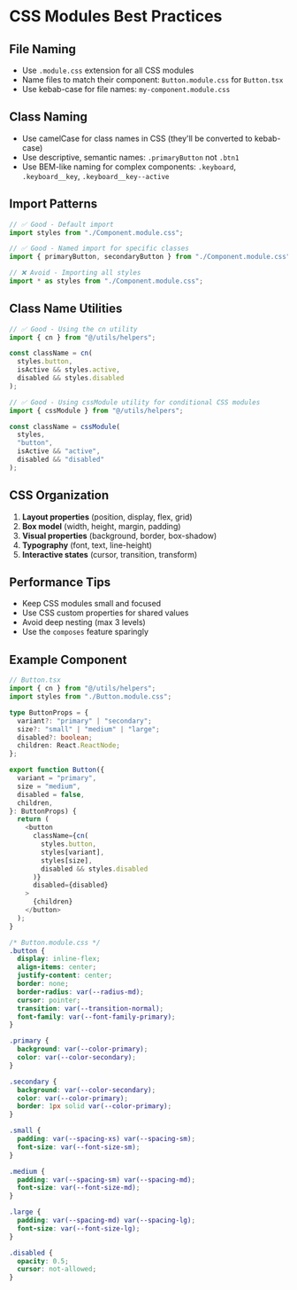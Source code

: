 # CSS Modules Best Practices

## File Naming

- Use `.module.css` extension for all CSS modules
- Name files to match their component: `Button.module.css` for `Button.tsx`
- Use kebab-case for file names: `my-component.module.css`

## Class Naming

- Use camelCase for class names in CSS (they'll be converted to kebab-case)
- Use descriptive, semantic names: `.primaryButton` not `.btn1`
- Use BEM-like naming for complex components: `.keyboard`, `.keyboard__key`, `.keyboard__key--active`

## Import Patterns

```typescript
// ✅ Good - Default import
import styles from "./Component.module.css";

// ✅ Good - Named import for specific classes
import { primaryButton, secondaryButton } from "./Component.module.css";

// ❌ Avoid - Importing all styles
import * as styles from "./Component.module.css";
```

## Class Name Utilities

```typescript
// ✅ Good - Using the cn utility
import { cn } from "@/utils/helpers";

const className = cn(
  styles.button,
  isActive && styles.active,
  disabled && styles.disabled
);

// ✅ Good - Using cssModule utility for conditional CSS modules
import { cssModule } from "@/utils/helpers";

const className = cssModule(
  styles,
  "button",
  isActive && "active",
  disabled && "disabled"
);
```

## CSS Organization

1. **Layout properties** (position, display, flex, grid)
2. **Box model** (width, height, margin, padding)
3. **Visual properties** (background, border, box-shadow)
4. **Typography** (font, text, line-height)
5. **Interactive states** (cursor, transition, transform)

## Performance Tips

- Keep CSS modules small and focused
- Use CSS custom properties for shared values
- Avoid deep nesting (max 3 levels)
- Use the `composes` feature sparingly

## Example Component

```typescript
// Button.tsx
import { cn } from "@/utils/helpers";
import styles from "./Button.module.css";

type ButtonProps = {
  variant?: "primary" | "secondary";
  size?: "small" | "medium" | "large";
  disabled?: boolean;
  children: React.ReactNode;
};

export function Button({
  variant = "primary",
  size = "medium",
  disabled = false,
  children,
}: ButtonProps) {
  return (
    <button
      className={cn(
        styles.button,
        styles[variant],
        styles[size],
        disabled && styles.disabled
      )}
      disabled={disabled}
    >
      {children}
    </button>
  );
}
```

```css
/* Button.module.css */
.button {
  display: inline-flex;
  align-items: center;
  justify-content: center;
  border: none;
  border-radius: var(--radius-md);
  cursor: pointer;
  transition: var(--transition-normal);
  font-family: var(--font-family-primary);
}

.primary {
  background: var(--color-primary);
  color: var(--color-secondary);
}

.secondary {
  background: var(--color-secondary);
  color: var(--color-primary);
  border: 1px solid var(--color-primary);
}

.small {
  padding: var(--spacing-xs) var(--spacing-sm);
  font-size: var(--font-size-sm);
}

.medium {
  padding: var(--spacing-sm) var(--spacing-md);
  font-size: var(--font-size-md);
}

.large {
  padding: var(--spacing-md) var(--spacing-lg);
  font-size: var(--font-size-lg);
}

.disabled {
  opacity: 0.5;
  cursor: not-allowed;
}
```
